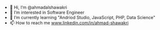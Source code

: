 - 👋 Hi, I’m @ahmadalshawakri
- 👀 I’m interested in Software Engineer 
- 🌱 I’m currently learning "Andriod Studio, JavaScript, PHP, Data Science"
- 📫 How to reach me www.linkedin.com/in/ahmad-shawakri

<!---
ahmadalshawakri/ahmadalshawakri is a ✨ special ✨ repository because its `README.md` (this file) appears on your GitHub profile.
You can click the Preview link to take a look at your changes.
--->
